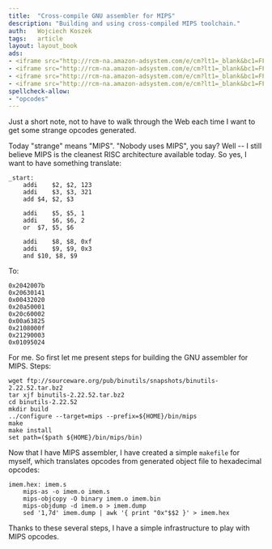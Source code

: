 ```yaml
---
title:	"Cross-compile GNU assembler for MIPS"
description: "Building and using cross-compiled MIPS toolchain."
auth:	Wojciech Koszek
tags:	article
layout: layout_book
ads:
- <iframe src="http://rcm-na.amazon-adsystem.com/e/cm?lt1=_blank&bc1=FFFFFF&IS2=1&npa=1&bg1=FFFFFF&fc1=000000&lc1=FF0000&t=wkoszek-20&o=1&p=8&l=as4&m=amazon&f=ifr&ref=ss_til&asins=0120884216" style="width:120px;height:240px;" scrolling="no" marginwidth="0" marginheight="0" frameborder="0"></iframe>
- <iframe src="http://rcm-na.amazon-adsystem.com/e/cm?lt1=_blank&bc1=FFFFFF&IS2=1&npa=1&bg1=FFFFFF&fc1=000000&lc1=FF0000&t=wkoszek-20&o=1&p=8&l=as4&m=amazon&f=ifr&ref=ss_til&asins=0131420445" style="width:120px;height:240px;" scrolling="no" marginwidth="0" marginheight="0" frameborder="0"></iframe>
- <iframe src="http://rcm-na.amazon-adsystem.com/e/cm?lt1=_blank&bc1=FFFFFF&IS2=1&npa=1&bg1=FFFFFF&fc1=000000&lc1=FF0000&t=wkoszek-20&o=1&p=8&l=as4&m=amazon&f=ifr&ref=ss_til&asins=0123744938" style="width:120px;height:240px;" scrolling="no" marginwidth="0" marginheight="0" frameborder="0"></iframe>
- <iframe src="http://rcm-na.amazon-adsystem.com/e/cm?lt1=_blank&bc1=FFFFFF&IS2=1&npa=1&bg1=FFFFFF&fc1=000000&lc1=FF0C00&t=wkoszek-20&o=1&p=8&l=as4&m=amazon&f=ifr&ref=ss_til&asins=0123747503" style="width:120px;height:240px;" scrolling="no" marginwidth="0" marginheight="0" frameborder="0"></iframe>
spellcheck-allow:
- "opcodes"
---
```


Just a short note, not to have to walk through the Web each time I
want to get some strange opcodes generated.

Today "strange" means "MIPS". "Nobody uses MIPS", you say? Well -- I still believe MIPS
is the cleanest RISC architecture available today. So yes, I want to have
something translate:

	_start:
		addi	$2, $2, 123
		addi	$3, $3, 321
		add	$4, $2, $3

		addi	$5, $5, 1
		addi	$6, $6, 2
		or	$7, $5, $6

		addi	$8, $8, 0xf
		addi	$9, $9, 0x3
		and	$10, $8, $9

To:

	0x2042007b
	0x20630141
	0x00432020
	0x20a50001
	0x20c60002
	0x00a63825
	0x2108000f
	0x21290003
	0x01095024

For me. So first let me present steps for building the GNU assembler for
MIPS. Steps:

	wget ftp://sourceware.org/pub/binutils/snapshots/binutils-2.22.52.tar.bz2
	tar xjf binutils-2.22.52.tar.bz2
	cd binutils-2.22.52
	mkdir build
	../configure --target=mips --prefix=${HOME}/bin/mips
	make
	make install
	set path=($path ${HOME}/bin/mips/bin)

Now that I have MIPS assembler, I have created a simple `makefile` for
myself, which translates opcodes from generated object file to hexadecimal
opcodes:

	imem.hex: imem.s
		mips-as -o imem.o imem.s
		mips-objcopy -O binary imem.o imem.bin
		mips-objdump -d imem.o > imem.dump
		sed '1,7d' imem.dump | awk '{ print "0x"$$2 }' > imem.hex

Thanks to these several steps, I have a simple infrastructure to play with
MIPS opcodes.
